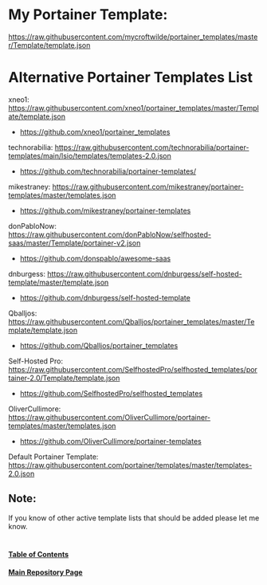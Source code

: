 # My Portainer Template: 

https://raw.githubusercontent.com/mycroftwilde/portainer_templates/master/Template/template.json

# Alternative Portainer Templates List

xneo1: https://raw.githubusercontent.com/xneo1/portainer_templates/master/Template/template.json

- https://github.com/xneo1/portainer_templates

technorabilia: https://raw.githubusercontent.com/technorabilia/portainer-templates/main/lsio/templates/templates-2.0.json

- https://github.com/technorabilia/portainer-templates/

mikestraney: https://raw.githubusercontent.com/mikestraney/portainer-templates/master/templates.json

- https://github.com/mikestraney/portainer-templates

donPabloNow: https://raw.githubusercontent.com/donPabloNow/selfhosted-saas/master/Template/portainer-v2.json

- https://github.com/donspablo/awesome-saas

dnburgess: https://raw.githubusercontent.com/dnburgess/self-hosted-template/master/template.json

- https://github.com/dnburgess/self-hosted-template

Qballjos: https://raw.githubusercontent.com/Qballjos/portainer_templates/master/Template/template.json

- https://github.com/Qballjos/portainer_templates

Self-Hosted Pro: https://raw.githubusercontent.com/SelfhostedPro/selfhosted_templates/portainer-2.0/Template/template.json

- https://github.com/SelfhostedPro/selfhosted_templates

OliverCullimore: https://raw.githubusercontent.com/OliverCullimore/portainer-templates/master/templates.json

- https://github.com/OliverCullimore/portainer-templates

Default Portainer Template: https://raw.githubusercontent.com/portainer/templates/master/templates-2.0.json

## Note: 

If you know of other active template lists that should be added please let me know. 

#
#### [Table of Contents](https://github.com/mycroftwilde/portainer_templates/blob/master/TableOfContents)
#### [Main Repository Page](https://github.com/mycroftwilde/portainer_templates)




